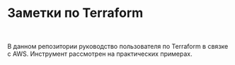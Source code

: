 <h1>Заметки по Terraform</h1>
<br>
<p>
В данном репозитории руководство пользователя по Terraform в связке с AWS.
Инструмент рассмотрен на практических примерах.
</p>
